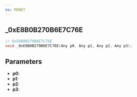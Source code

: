 ```yaml
---
ns: MONEY
---
```

## _0xE8B0B270B6E7C76E

```c
// 0xE8B0B270B6E7C76E
void _0xE8B0B270B6E7C76E(Any p0, Any p1, Any p2, Any p3);
```


## Parameters
* **p0**: 
* **p1**: 
* **p2**: 
* **p3**: 

